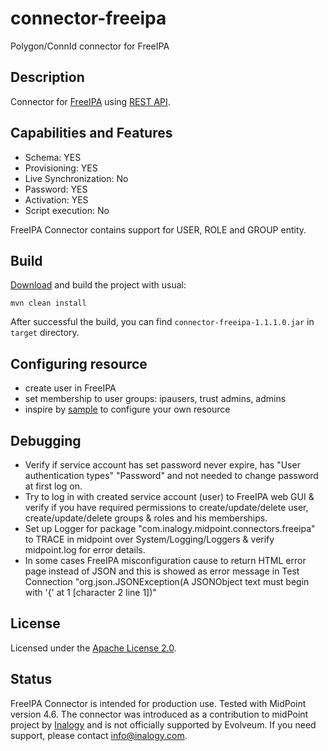 # connector-freeipa

Polygon/ConnId connector for FreeIPA

## Description

Connector for [FreeIPA](https://www.freeipa.org/) using [REST API](https://www.freeipa.org/page/API_Examples). 

## Capabilities and Features

* Schema: YES
* Provisioning: YES
* Live Synchronization: No
* Password: YES
* Activation: YES
* Script execution: No 

FreeIPA Connector contains support for USER, ROLE and GROUP entity.  

## Build

[Download](https://github.com/inalogy/midpoint-connector-freeipa) and build the project with usual:

```
mvn clean install
```

After successful the build, you can find `connector-freeipa-1.1.1.0.jar` in `target` directory.

## Configuring resource

* create user in FreeIPA
* set membership to user groups: ipausers, trust admins, admins 
* inspire by [sample](https://github.com/inalogy/midpoint-connector-freeipa/tree/master/sample) to configure your own resource

## Debugging

* Verify if service account has set password never expire, has "User authentication types" "Password" and not needed to change password at first log on.
* Try to log in with created service account (user) to FreeIPA web GUI & verify if you have required permissions to create/update/delete user, create/update/delete groups & roles and his memberships.
* Set up Logger for package "com.inalogy.midpoint.connectors.freeipa" to TRACE in midpoint over System/Logging/Loggers & verify midpoint.log for error details.
* In some cases FreeIPA misconfiguration cause to return HTML error page instead of JSON and this is showed as error message in Test Connection "org.json.JSONException(A JSONObject text must begin with '{' at 1 [character 2 line 1])"

## License

Licensed under the [Apache License 2.0](/LICENSE).

## Status

FreeIPA Connector is intended for production use. Tested with MidPoint version 4.6. The connector was introduced as a contribution to midPoint project by [Inalogy](https://www.inalogy.com) and is not officially supported by Evolveum.
If you need support, please contact info@inalogy.com.